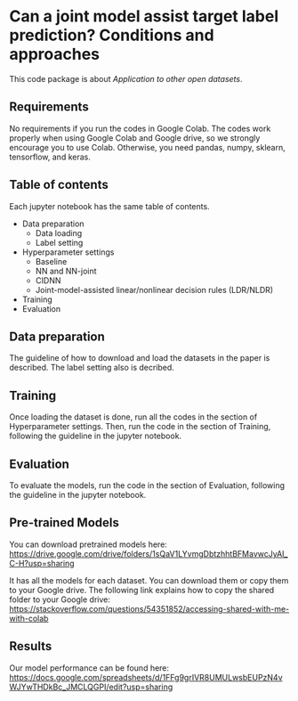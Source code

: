 # Can a joint model assist target label prediction? Conditions and approaches

This code package is about _Application to other open datasets_.

## Requirements

No requirements if you run the codes in Google Colab. The codes work properly when using Google Colab and Google drive, so we strongly encourage you to use Colab. Otherwise, you need pandas, numpy, sklearn, tensorflow, and keras. 

## Table of contents

Each jupyter notebook has the same table of contents.

* Data preparation
  * Data loading
  * Label setting
* Hyperparameter settings
  * Baseline
  * NN and NN-joint
  * CIDNN
  * Joint-model-assisted linear/nonlinear decision rules (LDR/NLDR)
* Training
* Evaluation

## Data preparation

The guideline of how to download and load the datasets in the paper is described. The label setting also is decribed.

## Training

Once loading the dataset is done, run all the codes in the section of Hyperparameter settings. Then, run the code in the section of Training, following the guideline in the jupyter notebook.


## Evaluation

To evaluate the models, run the code in the section of Evaluation, following the guideline in the jupyter notebook.

## Pre-trained Models

You can download pretrained models here:
https://drive.google.com/drive/folders/1sQaV1LYvmgDbtzhhtBFMavwcJyAI_C-H?usp=sharing
 
It has all the models for each dataset. You can download them or copy them to your Google drive. The following link explains how to copy the shared folder to your Google drive: https://stackoverflow.com/questions/54351852/accessing-shared-with-me-with-colab


## Results

Our model performance can be found here: 
https://docs.google.com/spreadsheets/d/1FFg9grIVR8UMULwsbEUPzN4vWJYwTHDkBc_JMCLQGPI/edit?usp=sharing




